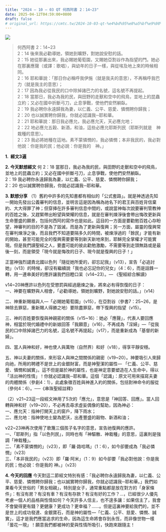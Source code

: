 ```yaml
---
title: "2024 – 10 – 03 QT 何西阿書 2：14~23"
date: 2025-04-12T04:59:00+0800
draft: false
# original_url: https://cmtc.tw/2024-10-03-qt-%e4%bd%95%e8%a5%bf%e9%98%bf%e6%9b%b8-2%ef%bc%9a1423
---
```


![](/images/qt.jpg)
> 何西阿書 2：14\~23  
> 2：14 後來我必勸導她，領她到曠野，對她說安慰的話。  
> 2：15 她從那裏出來，我必賜她葡萄園，又賜她亞割谷作為指望的門。她必在那裏應聲（或譯：歌唱），與幼年的日子一樣，與從埃及地上來的時候相同。  
> 2：16 耶和華說：「那日你必稱呼我伊施（就是我夫的意思），不再稱呼我巴力（就是我主的意思）；  
> 2：17 因為我必從我民的口中除掉諸巴力的名號，這名號不再提起。  
> 2：18 當那日，我必為我的民，與田野的走獸和空中的飛鳥，並地上的昆蟲立約；又必在國中折斷弓刀，止息爭戰，使他們安然躺臥。  
> 2：19 我必聘你永遠歸我為妻，以仁義、公平、慈愛、憐憫聘你歸我；  
> 2：20 也以誠實聘你歸我，你就必認識我─耶和華。  
> 2：21 耶和華說：那日我必應允，我必應允天，天必應允地；  
> 2：22 地必應允五穀、新酒，和油，這些必應允耶斯列民（耶斯列就是　神栽種的意思）。  
> 2：23 我必將她種在這地。素不蒙憐憫的，我必憐憫；本非我民的，我必對他說：你是我的民；他必說：你是我的　神。」

**1.  經文3遍**

**2. 今天默想經文**
何 2：18 當那日，我必為我的民，與田野的走獸和空中的飛鳥，並地上的昆蟲立約；又必在國中折斷弓刀，止息爭戰，使他們安然躺臥。  
2：19 我必聘你永遠歸我為妻，以仁義、公平、慈愛、憐憫聘你歸我；  
2：20 也以誠實聘你歸我，你就必認識我─耶和華。

**3. 默想分享**
（1）舊約中許多的先知書都有相似的「公式套路」。就是神透過先知一開始先發出公義審判的信息，並明言這是因為稱為祂名下的君王與百姓背信棄約、大大得罪了神；但穿挿在許多審判信息中間的，或說當神每次說要審判管教神的百姓之後，又趕緊帶出盼望與榮耀的信息，就是在審判煉淨後會帶出悔改更新與生命豐盛的願景，包括何西阿的寫作也是如此。這目的一方面是要勸勉百姓心存盼望，神審判的目的不是為了毀滅，而是為了更新與復興；另一方面，屬靈的復興常在審判煉淨之後，而且我們不知道要隔多久的時間，被煉淨過的「餘民」才能有新的開始，甚至可能完全的復興需要要等到新天新地來到，耶穌完全掌權才可能實現。但是我們讀聖經之人，要盡可能的彼此勸勉激勵，不需要等到走頭無路或是最後一刻，而是領受「現今就是悔改的日子、現今就是復興的日子！」

正當神強烈譴責北國以色列「隨從她所愛的，卻忘記我」（v13），宣告「必追討她」（v13）的時候，卻沒有繼續說「我也必忘記你的兒女」（4：6），而是話鋒一轉，用一連串美好的應許讓我們目瞪口呆（v14\~23）。— 《聖經綜合解讀》

v14\~20神應許以色列在受懲罰與經過磨煉之後，將來必有得恢復的日子：  
一、神要在曠野與人相會，「必勸導她，領她到曠野，對她說安慰的話。」（v14）

二、神重新賜福與人—「必賜她葡萄園」（v15），在亞割谷（參書7：25\~26，是神除去罪惡，重新賜人得勝之地）要除盡罪惡，帶下復興的指望（v15）。

三、神的百姓要恢復與神親密的關係（v15\~16）：她必「應聲」，代表人要回應神，相當於現代婚禮中的新娘回答「我願意」（v16），不再成為「淫婦」—「從我民的口中除掉諸巴力的名號，這名號不再提起」（v17），而是重新成為「基督的新婦」。

四、當人與神和好，神也使人與萬物（自然界）和好（v18），得享平靜安穩。

五、神以夫妻的關係，來形容人與神之間關係的親密（v19\~20）。神要吸引人來歸向祂，所用的聘禮不是世上的金銀財富，而是神聖潔的屬性— 「仁義、公平、慈愛、憐憫和誠實」。這不但是屬於神的屬性，也是神定意要塑造在人生命中，得以「活出神的性情」！你就必認識我─耶和華。這個「認識」：原文可用來描寫夫妻的肉體關係（參創4：1），此處象徵百姓與神進入約的關係，包括對神命令的服從（參何4：6）。──《串珠聖經註釋》

（2）v21\~23這一段經文神用了5次的「應允」，意思是「神回答、回應」。當人回轉與神和好（v19\~20），不必再去尋求虛妄偶像的幫助，因為神必：  
一、應允天：指神打開天上的窗戶，降下雨水；  
二、應允地：指神使地土變為肥沃，出產豐盛的穀物、新酒和油；

v22\~23神再次使用了歌篾三個孩子名字的意思，宣告祂復興的應許。  
一、「耶斯列」指「以色列民」，同時也有「神驅散、神栽種」的意思，這裏則是強調「神栽種」。  
二、「素不蒙憐憫的」（v23），即「羅·路哈瑪」（1：6），如今卻要成為「我必憐憫」（v23）  
三、「本非我民的」（v23）即「羅·阿米」（1：9）如今卻要「我必對他說：你是我的民；他必說：你是我的 神。」（v23）

**4. 今天的回應**
今天對這二節經文特別有感：「我必聘你永遠歸我為妻，以仁義、公平、慈愛、憐憫聘你歸我；也以誠實聘你歸我，你就必認識我─耶和華。」我們如果看今天世俗的「男女相親」，特別是女子，通常重點都是放在對方的「身家條件」：有沒有房？有沒有車？有沒有存款？有沒有好的工作？…，已經很少人優先考慮一個人的品格與性情如何？今天許多人信主，也不遑多讓：如果信主了，我會不會變得更有錢？更健康？更成功？更幸福？……。但是這裏神要給我們的，並不是世上的成功發達、金銀寶石，而是神的屬性—「仁義、公平、慈愛、憐憫、誠實」，這才是我們應當追求的生命，因為這生命將會存到永恆，而非像世物一樣「曇花一現」！願意我們都被神的愛與性情所吸引，快跑來跟隨主！

